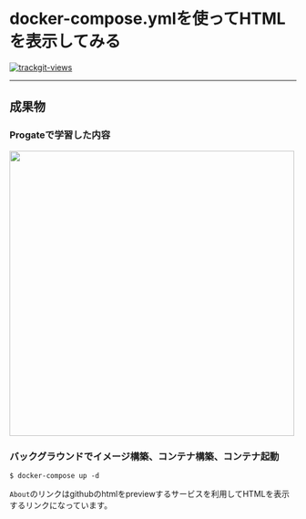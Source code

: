 # docker-compose.ymlを使ってHTMLを表示してみる

<a href="https://trackgit.com">
<img src="https://us-central1-trackgit-analytics.cloudfunctions.net/token/ping/lgw137vyaeyy6u43sblg" alt="trackgit-views" />
</a>

---
## 成果物
### Progateで学習した内容
<img src="https://user-images.githubusercontent.com/94747777/255373164-08773834-893f-4b0d-bc94-7526153b543b.png" width="500px">

### バックグラウンドでイメージ構築、コンテナ構築、コンテナ起動
```
$ docker-compose up -d
```

`About`のリンクはgithubのhtmlをpreviewするサービスを利用してHTMLを表示するリンクになっています。
